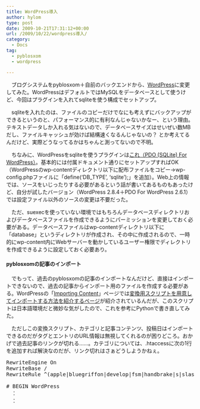 ```yaml
---
title: WordPress導入
author: hylom
type: post
date: 2009-10-21T17:31:12+00:00
url: /2009/10/22/wordpress導入/
category:
  - Docs
tag:
  - pyblosxom
  - wordpress

---
```

　ブログシステムをpyblosxom＋自前のバックエンドから、[WordPress][1]に変更してみた。WordPressはデフォルトではMySQLをデータベースとして使うけど、今回はプラグインを入れてsqliteを使う構成でセットアップ。

　sqliteを入れたのは、ファイルのコピーだけでなにも考えずにバックアップができるというのと、パフォーマンス的に有利なんじゃないかなー、という理由。テキストデータしか入れる気はないので、データベースサイズはせいぜい数MBだし、ファイルキャッシュが効けば結構速くなるんじゃないの？ とか考えてるんだけど、実際どうなってるかはちゃんと測ってないので不明。

　ちなみに、WordPressをsqliteを使うプラグインは[これ（PDO (SQLite) For WordPress）][2]。基本的には付属ドキュメント通りにセットアップすればOK（WordPressのwp-contentディレクトリ以下に配布ファイルをコピー→wp-config.phpファイルに「define(&#8216;DB_TYPE&#8217;, &#8216;sqlite&#8217;);」を追加）。Web上の情報では、ソースをいじったりする必要があるという話が書いてあるものもあったけど、自分が試したバージョン（WordPress 2.8.4＋PDO For WordPress 2.6.1）では設定ファイル以外のソースの変更は不要だった。

　ただ、suexecを使っていない環境ではもちろんデータベースディレクトリおよびデータベースファイルを作成できるようにパーミッションを変更しておく必要がある。データベースファイルはwp-contentディレクトリ以下に「database」というディレクトリが作成され、その中に作成されるので、一時的にwp-content内にWebサーバーを動かしているユーザー権限でディレクトリを作成できるように設定しておく必要あり。

#### pyblosxomの記事のインポート

　でもって、過去のpyblosxomの記事のインポートなんだけど、直接はインポートできないので、過去の記事からインポート用のファイルを作成する必要がある。WordPressの「[Importing Content][3]」ページでは[変換用スクリプトを用意してインポートする方法を紹介するページ][4]が紹介されているんだが、このスクリプトは日本語環境だと微妙な気がしたので、これを参考にPythonで書き直してみた。

　ただしこの変換スクリプト、カテゴリと記事コンテンツ、投稿日はインポートできるのだがタグとエントリのURL情報は無視してくれるのが困りどころ。おかげで過去記事のリンクが切れる……。カテゴリについては、.htaccessに次の1行を追加すれば解決なのだが、リンク切れはさぁどうしようかねぇ。

<pre>RewriteEngine On
RewriteBase /
RewriteRule ^(apple|bluegriffon|develop|fsm|handbrake|s|slashdot|twitter) category/$1 [R=301,L]

# BEGIN WordPress
　：
　：</pre>

 [1]: http://ja.wordpress.org/
 [2]: http://wordpress.org/extend/plugins/pdo-for-wordpress/
 [3]: http://codex.wordpress.org/Importing_Content
 [4]: http://blog.unto.net/meta/migrating-from-blosxom-to-wordpress/
